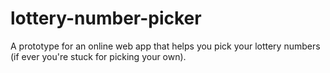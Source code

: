 # lottery-number-picker
A prototype for an online web app that helps you pick your lottery numbers (if ever you're stuck for picking your own).
